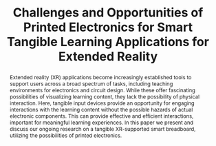---
number: 99
title: "Challenges and Opportunities of Printed Electronics for Smart Tangible Learning Applications for Extended Reality"

author0_name: Julian Rasch
author0_affiliation: LMU Munich

author1_name: Sebastian S. Feger
author1_affiliation: LMU Munich


abstract: "Extended reality (XR) applications become increasingly established tools to support users across a broad spectrum of tasks, including teaching environments for electronics and circuit design. While these offer fascinating possibilities of visualizing learning content, they lack the possibility of physical interaction. Here, tangible input devices provide an opportunity for engaging interactions with the learning content without the possible hazards of actual electronic components. This can provide effective and efficient interactions, important for meaningful learning experiences. In this paper we present and discuss our ongoing research on a tangible XR-supported smart breadboard, utilizing the possibilities of printed electronics."

pdf: electrofab23-final99.pdf
---